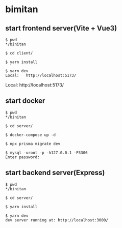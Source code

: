 # bimitan

## start frontend server(Vite + Vue3)

```
$ pwd
*/binitan

$ cd client/

$ yarn install

$ yarn dev
Local:   http://localhost:5173/
```

Local:   http://localhost:5173/

## start docker

```
$ pwd
*/binitan

$ cd server/

$ docker-compose up -d

$ npx prisma migrate dev

$ mysql -uroot -p -h127.0.0.1 -P3306
Enter password:
```

## start backend server(Express)

```
$ pwd
*/binitan

$ cd server/

$ yarn install

$ yarn dev
dev server running at: http://localhost:3000/
```